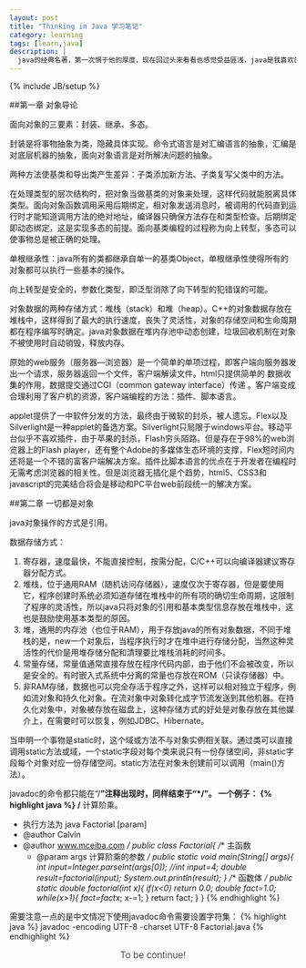```yaml
---
layout: post
title: "Thinking in Java 学习笔记"
category: learning
tags: [learn,java]
description: |
  java的经典名著，第一次惧于他的厚度，现在回过头来看看也感觉受益匪浅，java是我喜欢的语言之一，正如他的名字一样优雅。
---
```

{% include JB/setup %}

##第一章 对象导论

面向对象的三要素：封装、继承、多态。

封装是将事物抽象为类，隐藏具体实现。命令式语言是对汇编语言的抽象，汇编是对底层机器的抽象，面向对象语言是对所解决问题的抽象。


两种方法使基类和导出类产生差异：子类添加新方法、子类复写父类中的方法。

在处理类型的层次结构时，把对象当做基类的对象来处理，这样代码就能脱离具体类型。面向对象函数调用采用后期绑定，相对象发送消息时，被调用的代码直到运行时才能知道调用方法的绝对地址，编译器只确保方法存在和类型检查。后期绑定即动态绑定，这是实现多态的前提。面向基类编程的过程称为向上转型，多态可以使事物总是被正确的处理。

单根继承性：java所有的类都继承自单一的基类Object，单根继承性使得所有的对象都可以执行一些基本的操作。

向上转型是安全的，参数化类型，即泛型消除了向下转型的犯错误的可能。

对象数据的两种存储方式：堆栈（stack）和堆（heap）。C++的对象数据存放在堆栈中，这样得到了最大的执行速度，丧失了灵活性，对象的存储空间和生命周期都在程序编写时确定。java对象数据在堆内存池中动态创建，垃圾回收机制在对象不被使用时自动销毁，释放内存。

原始的web服务（服务器—浏览器）是一个简单的单项过程，即客户端向服务器发出一个请求，服务器返回一个文件，客户端解读文件。html只提供简单的 数据收集的作用，数据提交通过CGI（common gateway interface）传递 。客户端变成合理利用了客户机的资源，客户端编程的方法：插件、脚本语言。

applet提供了一中软件分发的方法，最终由于微软的封杀，被人遗忘。Flex以及Silverlight是一种applet的备选方案。Silverlight只局限于windows平台。移动平台似乎不喜欢插件，由于苹果的封杀，Flash穷头陌路。但是存在于98%的web浏览器上的Flash player，还有整个Adobe的多媒体生态环境的支撑，Flex短时间内还将是一个不错的富客户端解决方案。插件比脚本语言的优点在于开发者在编程时无需考虑浏览器的相关性。但是浏览器无插化是个趋势，html5、CSS3和javascript的完美结合将会是移动和PC平台web前段统一的解决方案。

##第二章 一切都是对象

java对象操作的方式是引用。

数据存储方式：

1. 寄存器，速度最快，不能直接控制，按需分配，C/C++可以向编译器建议寄存器分配方式。
2. 堆栈，位于通用RAM（随机访问存储器），速度仅次于寄存器，但是要使用它，程序创建时系统必须知道存储在堆栈中的所有项的确切生命周期，这限制了程序的灵活性，所以java只将对象的引用和基本类型信息存放在堆栈中，这也是鼓励使用基本类型的原因。
3. 堆，通用的内存池（也位于RAM），用于存放java的所有对象数据，不同于堆栈的是，new一个对象后，当程序执行时才在堆中进行存储分配，当然这种灵活性的代价是用堆存储分配和清理要比堆栈消耗的时间多。
4. 常量存储，常量值通常直接存放在程序代码内部，由于他们不会被改变，所以是安全的。有时嵌入式系统中分离的常量也存放在ROM（只读存储器）中。
5. 非RAM存储，数据也可以完全存活于程序之外，这样可以相对独立于程序，例如流对象和持久化对象。在流对象中对象转化成字节流发送到其他机器。在持久化对象中，对象被存放在磁盘上，这种存储方式的好处是对象存放在其他媒介上，在需要时可以恢复，例如JDBC、Hibernate。

当申明一个事物是static时，这个域或方法不与对象实例相关联。通过类可以直接调用static方法或域，一个static字段对每个类来说只有一份存储空间，非static字段每个对象对应一份存储空间。static方法在对象未创建前可以调用（main()方法）。

javadoc的命令都只能在“/**”注释出现时，同样结束于“*/”。
一个例子：
{% highlight java %}
/** 计算阶乘。
* 执行方法为 java Factorial [param]
* @author Calvin
* @author www.mceiba.com
*/
public class Factorial{
     /** 主函数
     * @param args 计算阶乘的参数
     */
     public static void main(String[] args){
          int input=Integer.parseInt(args[0]);
          //int input=4;
          double result=factorial(input);
          System.out.println(result);
     }
     /** 函数体 */
     public static double factorial(int x){
          if(x<0)
               return 0.0;
          double fact=1.0;
          while(x>1){
               fact=fact*x;
               x-=1;
          }
          return fact;
     }
}
{% endhighlight %}

需要注意一点的是中文情况下使用javadoc命令需要设置字符集：
{% highlight java %}
javadoc -encoding UTF-8 -charset UTF-8  Factorial.java
{% endhighlight %}


<div class="alert alert-block alert-warn form-inline" style="text-align:center; vertical-align:middle; font-size: 16px; font-weight:300;">To be continue!</div>